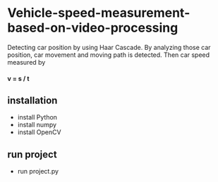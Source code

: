 # Vehicle-speed-measurement-based-on-video-processing
Detecting car position by using Haar Cascade. By analyzing those car position, car movement and moving path is detected. Then car speed measured by 

#### v = s / t


## installation
* install Python
* install numpy
* install OpenCV

## run project
* run project.py
